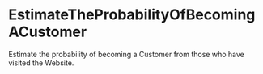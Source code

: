 # EstimateTheProbabilityOfBecomingACustomer
Estimate the probability of becoming a Customer from those who have visited the Website.
